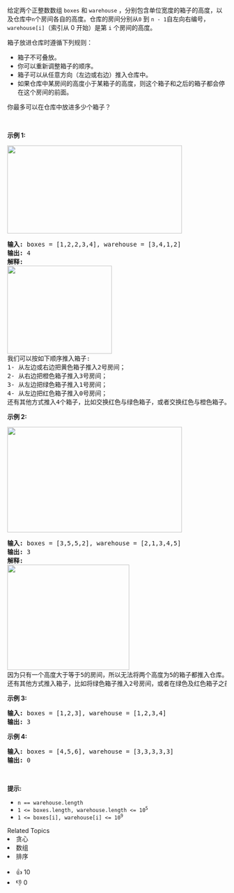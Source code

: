 <p>给定两个正整数数组&nbsp;<code>boxes</code> 和 <code>warehouse</code>&nbsp;，分别包含单位宽度的箱子的高度，以及仓库中<code>n</code>个房间各自的高度。仓库的房间分别从<code>0</code>&nbsp;到 <code>n - 1</code>自左向右编号，<code>warehouse[i]</code>（索引从 0 开始）是第&nbsp;<code>i</code>&nbsp;个房间的高度。</p>

<p>箱子放进仓库时遵循下列规则：</p>

<ul> 
 <li>箱子不可叠放。</li> 
 <li>你可以重新调整箱子的顺序。</li> 
 <li>箱子可以从任意方向（左边或右边）推入仓库中。</li> 
 <li>如果仓库中某房间的高度小于某箱子的高度，则这个箱子和之后的箱子都会停在这个房间的前面。</li> 
</ul>

<p>你最多可以在仓库中放进多少个箱子？</p>

<p>&nbsp;</p>

<p><strong>示例 1:</strong></p> 
<img alt="" src="https://assets.leetcode.com/uploads/2020/08/30/22.png" style="width: 401px; height: 202px;" /> 
<pre>
<strong>输入:</strong> boxes = [1,2,2,3,4], warehouse = [3,4,1,2]
<strong>输出:</strong> 4
<strong>解释:
<img alt="" src="https://assets.leetcode.com/uploads/2020/08/30/22-1.png" style="width: 240px; height: 202px;" />
</strong>我们可以按如下顺序推入箱子:
1- 从左边或右边把黄色箱子推入2号房间；
2- 从右边把橙色箱子推入3号房间；
3- 从左边把绿色箱子推入1号房间；
4- 从左边把红色箱子推入0号房间；
还有其他方式推入4个箱子，比如交换红色与绿色箱子，或者交换红色与橙色箱子。
</pre>

<p><strong>示例 2:</strong></p> 
<img alt="" src="https://assets.leetcode.com/uploads/2020/08/30/22-2.png" style="width: 401px; height: 242px;" /> 
<pre>
<strong>输入:</strong> boxes = [3,5,5,2], warehouse = [2,1,3,4,5]
<strong>输出:</strong> 3
<strong>解释:
<img alt="" src="https://assets.leetcode.com/uploads/2020/08/30/22-3.png" style="width: 280px; height: 242px;" />
</strong>因为只有一个高度大于等于5的房间，所以无法将两个高度为5的箱子都推入仓库。
还有其他方式推入箱子，比如将绿色箱子推入2号房间，或者在绿色及红色箱子之前将橙色箱子推入2号房间。
</pre>

<p><strong>示例 3:</strong></p>

<pre>
<strong>输入:</strong> boxes = [1,2,3], warehouse = [1,2,3,4]
<strong>输出:</strong> 3
</pre>

<p><strong>示例 4:</strong></p>

<pre>
<strong>输入:</strong> boxes = [4,5,6], warehouse = [3,3,3,3,3]
<strong>输出:</strong> 0
</pre>

<p>&nbsp;</p>

<p><strong>提示:</strong></p>

<ul> 
 <li><code>n == warehouse.length</code></li> 
 <li><code>1 &lt;= boxes.length, warehouse.length &lt;= 10<sup>5</sup></code></li> 
 <li><code>1 &lt;= boxes[i], warehouse[i] &lt;= 10<sup>9</sup></code></li> 
</ul>

<div><div>Related Topics</div><div><li>贪心</li><li>数组</li><li>排序</li></div></div><br><div><li>👍 10</li><li>👎 0</li></div>